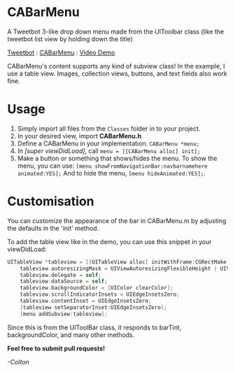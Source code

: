 CABarMenu
=========

A Tweetbot 3-like drop down menu made from the UIToolbar class (like the tweetbot list view by holding down the title)

[Tweetbot](http://192.241.189.143/hosting/tweet.gif) : [CABarMenu](http://192.241.189.143/hosting/demo.gif) : [Video Demo](https://www.youtube.com/watch?v=8k0t8uFug90)

CABarMenu's content supports any kind of subview class! In the example, I use a table view. Images, collection views, buttons, and text fields also
work fine.

Usage
=========

1. Simply import all files from the ```Classes``` folder in to your project.
2. In your desired view, import **CABarMenu.h**
3. Define a CABarMenu in your implementation. ```CABarMenu *menu;```
4. In *[super viewDidLoad]*, call  ```menu = [[CABarMenu alloc] init];```
5. Make a button or something that shows/hides the menu. To show the menu,
you can use: ```[menu showFromNavigationBar:navbarnamehere animated:YES];```
And to hide the menu, ```[menu hideAnimated:YES];```.


Customisation
==========

You can customize the appearance of the bar in CABarMenu.m by adjusting the defaults in the 'init' method.
    
 To add the table view like in the demo, you can use this snippet in your viewDidLoad:

``` objective-c
UITableView *tableview = [[UITableView alloc] initWithFrame:CGRectMake(0, 40, 0, 416)];
    tableview.autoresizingMask = UIViewAutoresizingFlexibleHeight | UIViewAutoresizingFlexibleWidth;
    tableview.delegate = self;
    tableview.dataSource = self;
    tableview.backgroundColor = [UIColor clearColor];
    tableview.scrollIndicatorInsets = UIEdgeInsetsZero;
    tableview.contentInset = UIEdgeInsetsZero;
    [tableview setSeparatorInset:UIEdgeInsetsZero];
    [menu addSubview:tableview];
```

Since this is from the UIToolBar class, it responds to barTint, backgroundColor, and many other methods.


**Feel free to submit pull requests!**

*-Colton*
